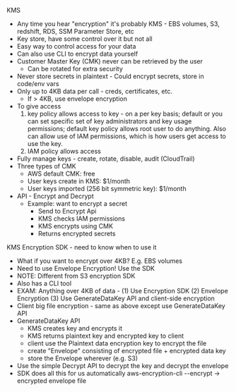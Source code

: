 KMS 
- Any time you hear "encryption" it's probably KMS - EBS volumes, S3, redshift, RDS, SSM Parameter Store, etc
- Key store, have some control over it but not all
- Easy way to control access for your data
- Can also use CLI to encrypt data yourself
- Customer Master Key (CMK) never can be retrieved by the user
  - Can be rotated for extra security
- Never store secrets in plaintext - Could encrypt secrets, store in code/env vars
- Only up to 4KB data per call - creds, certificates, etc.
  - If > 4KB, use envelope encryption
- To give access
  1) key policy allows access to key - on a per key basis; default or you can set specific set of key administrators and key usage permissions; default key policy allows root user to do anything. Also can allow use of IAM permissions, which is how users get access to use the key.
  2) IAM policy allows access
- Fully manage keys - create, rotate, disable, audit (CloudTrail)
- Three types of CMK
  - AWS default CMK: free
  - User keys create in KMS: $1/month
  - User keys imported (256 bit symmetric key): $1/month
- API - Encrypt and Decrypt
  - Example: want to encrypt a secret
    - Send to Encrypt Api
	- KMS checks IAM permissions
	- KMS encrypts using CMK
	- Returns encrypted secrets

KMS Encryption SDK - need to know when to use it
- What if you want to encrypt over 4KB? E.g. EBS volumes
- Need to use Envelope Encryption! Use the SDK
- NOTE: Different from S3 encryption SDK
- Also has a CLI tool
- EXAM: Anything over 4KB of data - (1) Use Encryption SDK (2) Envelope Encryption (3) Use GenerateDataKey API and client-side encryption
- Client big file encryption - same as above except use GenerateDataKey API
- GenerateDataKey API
  - KMS creates key and encrypts it
  - KMS returns plaintext key and encrypted key to client
  - client use the Plaintext data encryption key to encrypt the file
  - create "Envelope" consisting of encrypted file + encrypted data key
  - store the Envelope wherever (e.g. S3)
- Use the simple Decrypt API to decrypt the key and decrypt the envelope  
- SDK does all this for us automatically
  aws-encryption-cli --encrypt -> encrypted envelope file
